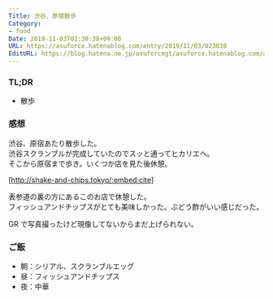 ```yaml
---
Title: 渋谷、原宿散歩
Category:
- food
Date: 2019-11-03T02:30:38+09:00
URL: https://asuforce.hatenablog.com/entry/2019/11/03/023038
EditURL: https://blog.hatena.ne.jp/asuforcegt/asuforce.hatenablog.com/atom/entry/26006613459664881
---
```


### TL;DR

- 散歩

###  感想

渋谷、原宿あたり散歩した。  
渋谷スクランブルが完成していたのでスッと通ってヒカリエへ。  
そこから原宿まで歩き。いくつか店を見た後休憩。

[http://shake-and-chips.tokyo/:embed:cite]

表参道の裏の方にあるこのお店で休憩した。  
フィッシュアンドチップスがとても美味しかった。ぶどう酢がいい感じだった。

GR で写真撮ったけど現像してないからまだ上げられない。

### ご飯

- 朝：シリアル、スクランブルエッグ
- 昼：フィッシュアンドチップス
- 夜：中華
